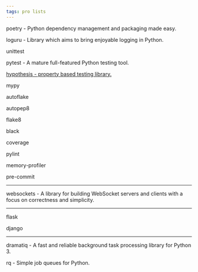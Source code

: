 ```yaml
---
tags: pro lists
---
```


poetry - Python dependency management and packaging made easy.

loguru - Library which aims to bring enjoyable logging in Python.

unittest 

pytest - A mature full-featured Python testing tool.

[hypothesis -  property based testing library.](https://github.com/HypothesisWorks/hypothesis/tree/master/hypothesis-python)

mypy

autoflake

autopep8 

flake8

black 

coverage 

pylint 

memory-profiler 

pre-commit 

---

websockets - A library for building WebSocket servers and clients with a focus on correctness and simplicity.

---

flask

django 

---

dramatiq - A fast and reliable background task processing library for Python 3.

rq - Simple job queues for Python.
